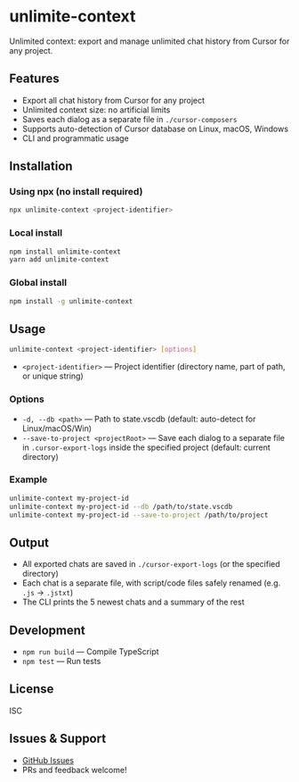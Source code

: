 # unlimite-context

Unlimited context: export and manage unlimited chat history from Cursor for any project.

## Features
- Export all chat history from Cursor for any project
- Unlimited context size: no artificial limits
- Saves each dialog as a separate file in `./cursor-composers`
- Supports auto-detection of Cursor database on Linux, macOS, Windows
- CLI and programmatic usage

## Installation

### Using npx (no install required)
```sh
npx unlimite-context <project-identifier>
```

### Local install
```sh
npm install unlimite-context
yarn add unlimite-context
```

### Global install
```sh
npm install -g unlimite-context
```

## Usage

```sh
unlimite-context <project-identifier> [options]
```

- `<project-identifier>` — Project identifier (directory name, part of path, or unique string)

### Options
- `-d, --db <path>` — Path to state.vscdb (default: auto-detect for Linux/macOS/Win)
- `--save-to-project <projectRoot>` — Save each dialog to a separate file in `.cursor-export-logs` inside the specified project (default: current directory)

### Example
```sh
unlimite-context my-project-id
unlimite-context my-project-id --db /path/to/state.vscdb
unlimite-context my-project-id --save-to-project /path/to/project
```

## Output
- All exported chats are saved in `./cursor-export-logs` (or the specified directory)
- Each chat is a separate file, with script/code files safely renamed (e.g. `.js` → `.jstxt`)
- The CLI prints the 5 newest chats and a summary of the rest

## Development
- `npm run build` — Compile TypeScript
- `npm test` — Run tests

## License
ISC

## Issues & Support
- [GitHub Issues](https://github.com/ton-ai-core/cursor-export/issues)
- PRs and feedback welcome! 
